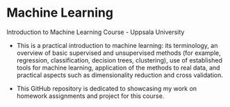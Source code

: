 # Machine Learning
Introduction to Machine Learning Course - Uppsala University

- This is a practical introduction to machine learning: its terminology, an overview of basic supervised and unsupervised methods (for example, regression, classification, decision trees, clustering), use of established tools for machine learning, application of the methods to real data, and practical aspects such as dimensionality reduction and cross validation.

- This GitHub repository is dedicated to showcasing my work on homework assignments and project for this course.
